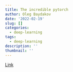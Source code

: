 ```yaml
---
title: The incredible pytorch
author: Oleg Baydakov
date: '2022-02-19'
slug: []
categories:
  - deep-learning
tags:
  - deep-learning
description: ''
thumbnail: ''
---
```


[Link](https://www.ritchieng.com/the-incredible-pytorch/)